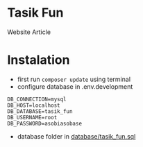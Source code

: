 # Tasik Fun
Website Article
# Instalation
- first run ``` composer update ``` using terminal
- configure database in .env.development
``` 
DB_CONNECTION=mysql
DB_HOST=localhost
DB_DATABASE=tasik_fun
DB_USERNAME=root
DB_PASSWORD=asobiasobase
```
- database folder in  [database/tasik_fun.sql](database/tasik_fun.sql) 
